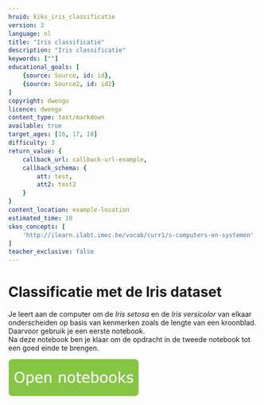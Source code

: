 ```yaml
---
hruid: kiks_iris_classificatie
version: 3
language: nl
title: "Iris classificatie"
description: "Iris classificatie"
keywords: [""]
educational_goals: [
    {source: Source, id: id}, 
    {source: Source2, id: id2}
]
copyright: dwengo
licence: dwengo
content_type: text/markdown
available: true
target_ages: [16, 17, 18]
difficulty: 3
return_value: {
    callback_url: callback-url-example,
    callback_schema: {
        att: test,
        att2: test2
    }
}
content_location: example-location
estimated_time: 10
skos_concepts: [
    'http://ilearn.ilabt.imec.be/vocab/curr1/s-computers-en-systemen'
]
teacher_exclusive: false
---
```


# Classificatie met de Iris dataset

Je leert aan de computer om de *Iris setosa* en de *Iris versicolor* van elkaar onderscheiden op basis van kenmerken zoals de lengte van een kroonblad. Daarvoor gebruik je een eerste notebook. 
<br>Na deze notebook ben je klaar om de opdracht in de tweede notebook tot een goed einde te brengen. 

[![](embed/Knop.png "Knop")](https://kiks.ilabt.imec.be/jupyterhub/?id=1801 "Iris classificatie")

